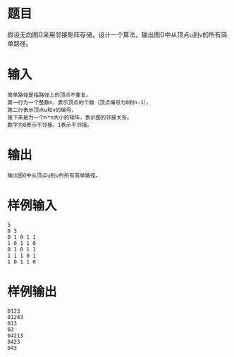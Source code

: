 # 题目
假设无向图G采用邻接矩阵存储，设计一个算法，输出图G中从顶点u到v的所有简单路径。

# 输入
```
简单路径是指路径上的顶点不重复。
第一行为一个整数n，表示顶点的个数（顶点编号为0到n-1），
第二行表示顶点u和v的编号，
接下来是为一个n*n大小的矩阵，表示图的邻接关系。
数字为0表示不邻接，1表示不邻接。
```

# 输出
```
输出图G中从顶点u到v的所有简单路径。
```

# 样例输入
```
5
0 3
0 1 0 1 1
1 0 1 1 0
0 1 0 1 1
1 1 1 0 1
1 0 1 1 0
```

# 样例输出
```
0123
01243
013
03
04213
0423
043
```